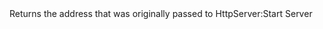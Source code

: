 <function name="GetAddress" parent="HttpServer" type="classfunc">
	<description>
		Returns the address that was originally passed to <page>HttpServer:Start</page>
		<added version="0.7"></added>
	</description>
	<realm>Server</realm>
	<rets>
		<ret name="address" type="string"></ret>
	</rets>
</function>